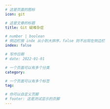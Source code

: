 ```yaml
---
# 这是页面的图标
icon: git

# 这是文章的标题
title: Git 疑难杂症

# number | boolean
# 侧边栏按 indx 从小到大排序，false 则不出现在侧边栏
index: false

# 写作日期
# date: 2022-01-01

# 一个页面可以有多个分类
category: 

# 一个页面可以有多个标签
tag: 

# 你可以自定义页脚
# footer: 这是测试显示的页脚
---
```


